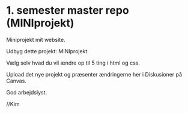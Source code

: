 # 1. semester master repo (MINIprojekt)

Miniprojekt mit website.

Udbyg dette projekt: MINIprojekt.

Vælg selv hvad du vil ændre op til 5 ting i html og css.

Upload det nye projekt og præsenter ændringerne her i Diskusioner på Canvas.

God arbejdslyst.

//Kim
